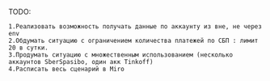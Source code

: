 TODO: 

    1.Реализовать возможность получать данные по аккаунту из вне, не через env
    2.Обдумать ситуацию с ограничением количества платежей по СБП : лимит 20 в сутки.
    3.Продумать ситуацию с множественным использованием (несколько аккаунтов SberSpasibo, один акк Tinkoff)
    4.Расписать весь сценарий в Miro
